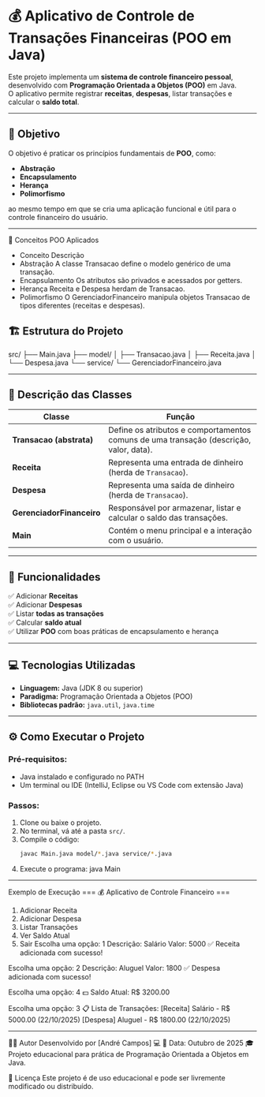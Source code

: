 # 💰 Aplicativo de Controle de Transações Financeiras (POO em Java)

Este projeto implementa um **sistema de controle financeiro pessoal**, desenvolvido com **Programação Orientada a Objetos (POO)** em Java.  
O aplicativo permite registrar **receitas**, **despesas**, listar transações e calcular o **saldo total**.

---

## 🧭 Objetivo

O objetivo é praticar os princípios fundamentais de **POO**, como:
- **Abstração**
- **Encapsulamento**
- **Herança**
- **Polimorfismo**

ao mesmo tempo em que se cria uma aplicação funcional e útil para o controle financeiro do usuário.

---

🧠 Conceitos POO Aplicados
- Conceito	Descrição
- Abstração	A classe Transacao define o modelo genérico de uma transação.
- Encapsulamento	Os atributos são privados e acessados por getters.
- Herança	Receita e Despesa herdam de Transacao.
- Polimorfismo	O GerenciadorFinanceiro manipula objetos Transacao de tipos diferentes (receitas e despesas).

## 🏗️ Estrutura do Projeto

src/
├── Main.java
├── model/
│ ├── Transacao.java
│ ├── Receita.java
│ └── Despesa.java
└── service/
└── GerenciadorFinanceiro.java

---

## 🧩 Descrição das Classes

| Classe | Função |
|--------|--------|
| **Transacao (abstrata)** | Define os atributos e comportamentos comuns de uma transação (descrição, valor, data). |
| **Receita** | Representa uma entrada de dinheiro (herda de `Transacao`). |
| **Despesa** | Representa uma saída de dinheiro (herda de `Transacao`). |
| **GerenciadorFinanceiro** | Responsável por armazenar, listar e calcular o saldo das transações. |
| **Main** | Contém o menu principal e a interação com o usuário. |

---

## 🧠 Funcionalidades

✅ Adicionar **Receitas**  
✅ Adicionar **Despesas**  
✅ Listar **todas as transações**  
✅ Calcular **saldo atual**  
✅ Utilizar **POO** com boas práticas de encapsulamento e herança  

---

## 💻 Tecnologias Utilizadas

- **Linguagem:** Java (JDK 8 ou superior)  
- **Paradigma:** Programação Orientada a Objetos (POO)  
- **Bibliotecas padrão:** `java.util`, `java.time`  

---

## ⚙️ Como Executar o Projeto

### Pré-requisitos:
- Java instalado e configurado no PATH
- Um terminal ou IDE (IntelliJ, Eclipse ou VS Code com extensão Java)

### Passos:
1. Clone ou baixe o projeto.
2. No terminal, vá até a pasta `src/`.
3. Compile o código:
   ```bash
   javac Main.java model/*.java service/*.java
4. Execute o programa:
   java Main

---

Exemplo de Execução
=== 💰 Aplicativo de Controle Financeiro ===
1. Adicionar Receita
2. Adicionar Despesa
3. Listar Transações
4. Ver Saldo Atual
0. Sair
Escolha uma opção: 1
Descrição: Salário
Valor: 5000
✅ Receita adicionada com sucesso!

Escolha uma opção: 2
Descrição: Aluguel
Valor: 1800
✅ Despesa adicionada com sucesso!

Escolha uma opção: 4
💵 Saldo Atual: R$ 3200.00

Escolha uma opção: 3
📋 Lista de Transações:
[Receita] Salário - R$ 5000.00 (22/10/2025)
[Despesa] Aluguel - R$ 1800.00 (22/10/2025)

---

👨‍💻 Autor
Desenvolvido por [André Campos] 💻
📅 Data: Outubro de 2025
🎓 Projeto educacional para prática de Programação Orientada a Objetos em Java.

📝 Licença
Este projeto é de uso educacional e pode ser livremente modificado ou distribuído.

